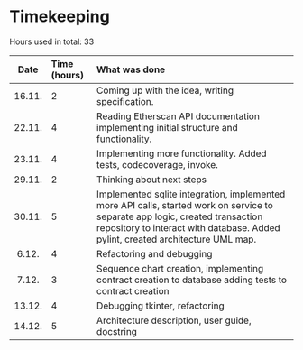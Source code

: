 # Timekeeping
Hours used in total: 33

| Date | Time (hours) | What was done  |
| :----:|:-----| :-----|
| 16.11. | 2    | Coming up with the idea, writing specification.  |
| 22.11. | 4    | Reading Etherscan API documentation implementing initial structure and functionality. |
| 23.11. | 4    | Implementing more functionality. Added tests, codecoverage, invoke.  |
| 29.11. | 2    | Thinking about next steps  |
| 30.11. | 5    | Implemented sqlite integration, implemented more API calls, started work on service to separate app logic, created transaction repository to interact with database. Added pylint, created architecture UML map. |
| 6.12. | 4   | Refactoring and debugging |
| 7.12. | 3   | Sequence chart creation, implementing contract creation to database adding tests to contract creation |
| 13.12. | 4   | Debugging tkinter, refactoring |
| 14.12. | 5   | Architecture description, user guide, docstring |


